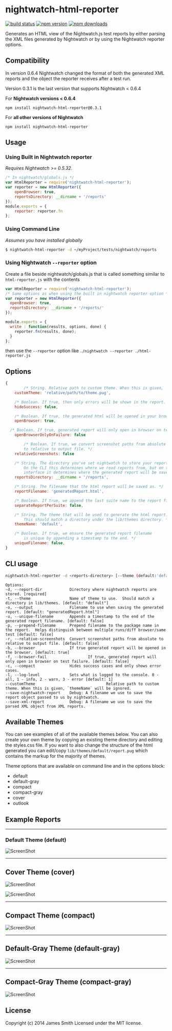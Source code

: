 # nightwatch-html-reporter

[![build status](https://img.shields.io/travis/jls/nightwatch-html-reporter/master.svg?style=flat-square)](https://travis-ci.org/jls/nightwatch-html-reporter)
[![npm version](https://img.shields.io/npm/v/nightwatch-html-reporter.svg?style=flat-square)](https://www.npmjs.com/package/nightwatch-html-reporter)
[![npm downloads](https://img.shields.io/npm/dm/nightwatch-html-reporter.svg?style=flat-square)](https://www.npmjs.com/package/nightwatch-html-reporter)

Generates an HTML view of the Nightwatch.js test reports by either parsing the
XML files generated by Nightwatch or by using the Nightwatch reporter options.

## Compatibility

In version 0.6.4 Nightwatch changed the format of both the generated XML
reports and the object the reporter receives after a test run.

Version 0.3.1 is the last version that supports Nightwatch < 0.6.4


For **Nightwatch versions < 0.6.4**
```
npm install nightwatch-html-reporter@0.3.1
```

For **all other versions of Nightwatch**
```
npm install nightwatch-html-reporter
```

## Usage


### Using Built in Nightwatch reporter
_Requires Nightwatch >= 0.5.32._

```javascript
/* In nightwatch/globals.js */
var HtmlReporter = require('nightwatch-html-reporter');
var reporter = new HtmlReporter({
	openBrowser: true,
	reportsDirectory: __dirname + '/reports'
});
module.exports = {
	reporter: reporter.fn
};
```

### Using Command Line
_Assumes you have installed globally_
```bash
$ nightwatch-html-reporter -d ~/myProject/tests/nightwatch/reports
```

### Using Nightwatch `--reporter` option

Create a file beside nightwatch/globals.js that is called something similar to `html-reporter.js` with the contents
```javascript
var HtmlReporter = require('nightwatch-html-reporter');
/* Same options as when using the built in nightwatch reporter option */
var reporter = new HtmlReporter({
  openBrowser: true,
  reportsDirectory: __dirname + '/reports/'
});

module.exports = {
  write : function(results, options, done) {
    reporter.fn(results, done);
  }
};
```

then use the `--reporter` option like `./nightwatch --reporter ./html-reporter.js`

## Options

```javascript
{
        /* String. Relative path to custom theme. When this is given, `themeName` will be ignored. */
	customTheme: 'relative/path/to/theme.pug',

	/* Boolean. If true, then only errors will be shown in the report. */
	hideSuccess: false,

	/* Boolean. If true, the generated html will be opened in your browser after the test run. */
	openBrowser: true,

  /* Boolean. If true, generated report will only open in browser on test failure. */
	openBrowserOnlyOnFailure: false

        /* Boolean. If true, we convert screenshot paths from absolute paths
		to relative to output file. */
	relativeScreenshots: false

	/* String. The directory you've set nightwatch to store your reports.
		On the CLI this determines where we read reports from, but on this
		interface it determines where the generated report will be saved. */
	reportsDirectory: __dirname + '/reports',

	/* String. The filename that the html report will be saved as. */
	reportFilename: 'generatedReport.html',

	/* Boolean. If true, we append the last suite name to the report filename. */
	separateReportPerSuite: false,

	/* String. The theme that will be used to generate the html report.
		This should match a directory under the lib/themes directory. */
	themeName: 'default',

	/* Boolean. If true, we ensure the generated report filename
		is unique by appending a timestamp to the end. */
	uniqueFilename: false,
}
```

## CLI usage

```bash
nightwatch-html-reporter -d <reports-directory> [--theme (default:'default')] [--output (default:generatedReport.html)]
```

```
Options:
-d, --report-dir            Directory where nightwatch reports are stored. [required]
-t, --theme                 Name of theme to use.  Should match a directory in lib/themes. [default: "default"]
-o, --output                Filename to use when saving the generated report. [default: "generatedReport.html"]
-u, --unique-filename       Appends a timestamp to the end of the generated report filename. [default: false]
-p, --prepend-filename      Prepend filename to the package name in the report.  Helps distinguish between multiple runs/diff browser/same test [default: false]
-r, --relative-screenshots  Convert screenshot paths from absolute to relative to output file. [default: false]
-b, --browser               If true generated report will be opened in the browser. [default: true]
-f, --browser-fail   				If true, generated report will only open in browser on test failure. [default: false]
-c, --compact               Hides success cases and only shows error cases.
-l, --log-level             Sets what is logged to the console. 0 - all, 1 - info, 2 - warn, 3 - error [default: 1]
--customTheme								Relative path to custom theme. When this is given, `themeName` will be ignored.
--save-nightwatch-report    Debug: A filename we use to save the report object passed to us by nightwatch.
--save-xml-report           Debug: A filename we use to save the parsed XML object from XML reports.
```

## Available Themes

You can see examples of all of the available themes below.  You can also create your own theme by copying an existing
theme directory and editing the styles.css file.  If you want to also change the structure of the html generated
you can edit/copy `lib/themes/default/report.pug` which contains the markup for the majority of themes.

Theme options that are available on command line and in the options block:
* default
* default-gray
* compact
* compact-gray
* cover
* outlook


## Example Reports

---
### Default Theme (default)

![ScreenShot](https://raw.githubusercontent.com/jls/nightwatch-html-reporter/screenshots/screenshots/default.png)

---
## Cover Theme (cover)

![ScreenShot](https://raw.githubusercontent.com/jls/nightwatch-html-reporter/screenshots/screenshots/cover_success.png)

![ScreenShot](https://raw.githubusercontent.com/jls/nightwatch-html-reporter/screenshots/screenshots/cover_failure.png)

---
## Compact Theme (compact)

![ScreenShot](https://raw.githubusercontent.com/jls/nightwatch-html-reporter/screenshots/screenshots/compact.png)

---
## Default-Gray Theme (default-gray)

![ScreenShot](https://raw.githubusercontent.com/jls/nightwatch-html-reporter/screenshots/screenshots/default-gray.png)

---
## Compact-Gray Theme (compact-gray)

![ScreenShot](https://raw.githubusercontent.com/jls/nightwatch-html-reporter/screenshots/screenshots/compact-gray.png)


## License
Copyright (c) 2014 James Smith
Licensed under the MIT license.
